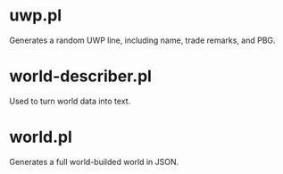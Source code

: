 # uwp.pl

Generates a random UWP line, including name, trade remarks, and PBG.

# world-describer.pl 

Used to turn world data into text.

# world.pl

Generates a full world-builded world in JSON.


